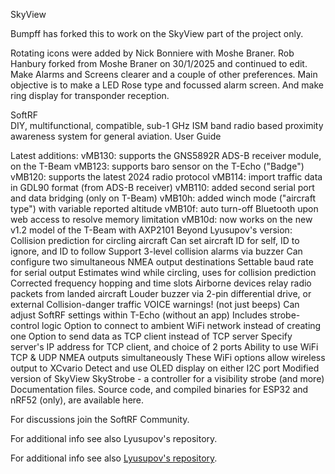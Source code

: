 SkyView

Bumpff has forked this to work on the SkyView part of the project only.

Rotating icons were added by Nick Bonniere with Moshe Braner.
Rob Hanbury forked from Moshe Braner on 30/1/2025 and continued to edit.
Make Alarms and Screens clearer and a couple of other preferences.
Main objective is to make a LED Rose type and focussed alarm screen.
And make ring display for transponder reception.

SoftRF      
DIY, multifunctional, compatible, sub-1 GHz ISM band radio based proximity awareness system for general aviation.
User Guide

Latest additions:
vMB130: supports the GNS5892R ADS-B receiver module, on the T-Beam
vMB123: supports baro sensor on the T-Echo ("Badge")
vMB120: supports the latest 2024 radio protocol
vMB114: import traffic data in GDL90 format (from ADS-B receiver)
vMB110: added second serial port and data bridging (only on T-Beam)
vMB10h: added winch mode ("aircraft type") with variable reported altitude
vMB10f: auto turn-off Bluetooth upon web access to resolve memory limitation
vMB10d: now works on the new v1.2 model of the T-Beam with AXP2101
Beyond Lyusupov's version:
Collision prediction for circling aircraft
Can set aircraft ID for self, ID to ignore, and ID to follow
Support 3-level collision alarms via buzzer
Can configure two simultaneous NMEA output destinations
Settable baud rate for serial output
Estimates wind while circling, uses for collision prediction
Corrected frequency hopping and time slots
Airborne devices relay radio packets from landed aircraft
Louder buzzer via 2-pin differential drive, or external
Collision-danger traffic VOICE warnings! (not just beeps)
Can adjust SoftRF settings within T-Echo (without an app)
Includes strobe-control logic
Option to connect to ambient WiFi network instead of creating one
Option to send data as TCP client instead of TCP server
Specify server's IP address for TCP client, and choice of 2 ports
Ability to use WiFi TCP & UDP NMEA outputs simultaneously
These WiFi options allow wireless output to XCvario
Detect and use OLED display on either I2C port
Modified version of SkyView
SkyStrobe - a controller for a visibility strobe (and more)
Documentation files.
Source code, and compiled binaries for ESP32 and nRF52 (only), are available here.

For discussions join the SoftRF Community.


For additional info see also Lyusupov's repository.



For additional info see also [Lyusupov's repository](https://github.com/lyusupov/SoftRF).


